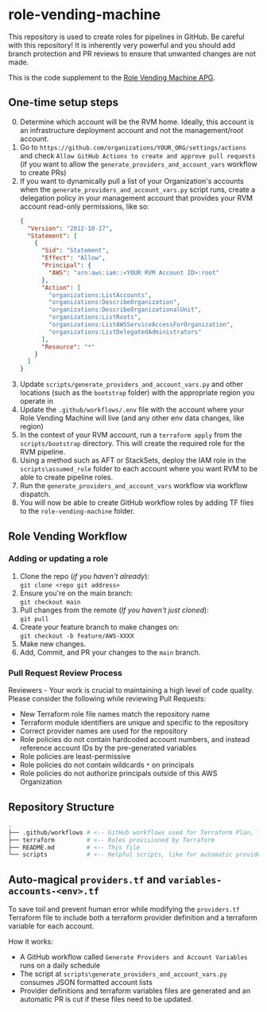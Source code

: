 # role-vending-machine

This repository is used to create roles for pipelines in GitHub. Be careful with this repository! It is inherently very powerful and you should add branch protection and PR reviews to ensure that unwanted changes are not made.

This is the code supplement to the [Role Vending Machine APG](https://apg-library.amazonaws.com/content-viewer/author/215c590e-0c84-411d-be6e-b1739f1e19d2).

## One-time setup steps

0. Determine which account will be the RVM home. Ideally, this account is an infrastructure deployment account and not the management/root account.
1. Go to `https://github.com/organizations/YOUR_ORG/settings/actions` and check `Allow GitHub Actions to create and approve pull requests` (if you want to allow the `generate_providers_and_account_vars` workflow to create PRs)
2. If you want to dynamically pull a list of your Organization's accounts when the `generate_providers_and_account_vars.py` script runs, create a delegation policy in your management account that provides your RVM account read-only permissions, like so:
   ```json
   {
     "Version": "2012-10-17",
     "Statement": [
       {
         "Sid": "Statement",
         "Effect": "Allow",
         "Principal": {
           "AWS": "arn:aws:iam::<YOUR RVM Account ID>:root"
         },
         "Action": [
           "organizations:ListAccounts",
           "organizations:DescribeOrganization",
           "organizations:DescribeOrganizationalUnit",
           "organizations:ListRoots",
           "organizations:ListAWSServiceAccessForOrganization",
           "organizations:ListDelegatedAdministrators"
         ],
         "Resource": "*"
       }
     ]
   }
   ```
3. Update `scripts/generate_providers_and_account_vars.py` and other locations (such as the `bootstrap` folder) with the appropriate region you operate in
4. Update the `.github/workflows/.env` file with the account where your Role Vending Machine will live (and any other env data changes, like region)
5. In the context of your RVM account, run a `terraform apply` from the `scripts/bootstrap` directory. This will create the required role for the RVM pipeline.
6. Using a method such as AFT or StackSets, deploy the IAM role in the `scripts\assumed_role` folder to each account where you want RVM to be able to create pipeline roles.
7. Run the `generate_providers_and_account_vars` workflow via workflow dispatch.
8. You will now be able to create GitHub workflow roles by adding TF files to the `role-vending-machine` folder.

## Role Vending Workflow

### Adding or updating a role

1. Clone the repo (_if you haven't already_):<br>`git clone <repo git address>`
2. Ensure you're on the main branch:<br>`git checkout main`
3. Pull changes from the remote (_If you haven't just cloned_):<br>`git pull`
4. Create your feature branch to make changes on:<br>`git checkout -b feature/AWS-XXXX`
5. Make new changes.
6. Add, Commit, and PR your changes to the `main` branch.

### Pull Request Review Process

Reviewers - Your work is crucial to maintaining a high level of code quality. Please consider the following while reviewing Pull Requests:

- New Terraform role file names match the repository name
- Terraform module identifiers are unique and specific to the repository
- Correct provider names are used for the repository
- Role policies do not contain hardcoded account numbers, and instead reference account IDs by the pre-generated variables
- Role policies are least-permissive
- Role policies do not contain wildcards `*` on principals
- Role policies do not authorize principals outside of this AWS Organization

## Repository Structure

```sh
.
├── .github/workflows # <-- GitHub workflows used for Terraform Plan, Terraform Apply, and automatic provider/variable generation
├── terraform         # <-- Roles provisioned by Terraform
├── README.md         # <-- This file
└── scripts           # <-- Helpful scripts, like for automatic provider/variable generation
```

## Auto-magical `providers.tf` and `variables-accounts-<env>.tf`

To save toil and prevent human error while modifying the `providers.tf` Terraform file to include both a terraform provider definition and a terraform variable for each account.

How it works:

- A GitHub workflow called `Generate Providers and Account Variables` runs on a daily schedule
- The script at `scripts\generate_providers_and_account_vars.py` consumes JSON formatted account lists
- Provider definitions and terraform variables files are generated and an automatic PR is cut if these files need to be updated.
